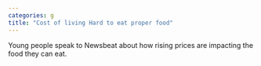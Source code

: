 ```yaml
---
categories: g
title: "Cost of living Hard to eat proper food"
---
```

Young people speak to Newsbeat about how rising prices are impacting the food they can eat.